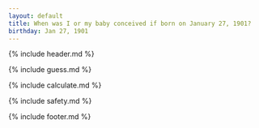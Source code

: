 ```yaml
---
layout: default
title: When was I or my baby conceived if born on January 27, 1901?
birthday: Jan 27, 1901
---
```


{% include header.md %}

{% include guess.md %}

{% include calculate.md %}

{% include safety.md %}

{% include footer.md %}




